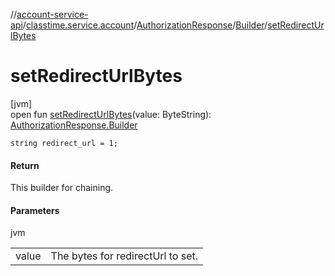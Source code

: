 //[account-service-api](../../../../index.md)/[classtime.service.account](../../index.md)/[AuthorizationResponse](../index.md)/[Builder](index.md)/[setRedirectUrlBytes](set-redirect-url-bytes.md)

# setRedirectUrlBytes

[jvm]\
open fun [setRedirectUrlBytes](set-redirect-url-bytes.md)(value: ByteString): [AuthorizationResponse.Builder](index.md)

`string redirect_url = 1;`

#### Return

This builder for chaining.

#### Parameters

jvm

| | |
|---|---|
| value | The bytes for redirectUrl to set. |

